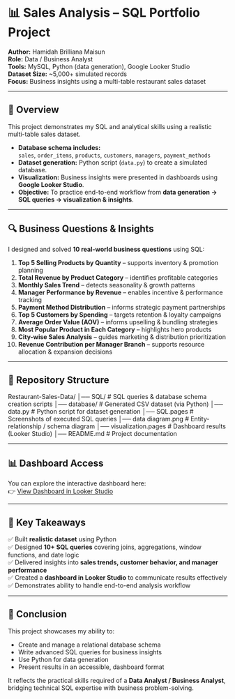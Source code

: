 # 📊 Sales Analysis – SQL Portfolio Project  

**Author:** Hamidah Brilliana Maisun  
**Role:** Data / Business Analyst  
**Tools:** MySQL, Python (data generation), Google Looker Studio  
**Dataset Size:** ~5,000+ simulated records  
**Focus:** Business insights using a multi-table restaurant sales dataset  

---

## 📌 Overview  

This project demonstrates my SQL and analytical skills using a realistic multi-table sales dataset.  

- **Database schema includes:**  
  `sales`, `order_items`, `products`, `customers`, `managers`, `payment_methods`  
- **Dataset generation:** Python script (`data.py`) to create a simulated database.  
- **Visualization:** Business insights were presented in dashboards using **Google Looker Studio**.  
- **Objective:** To practice end-to-end workflow from **data generation → SQL queries → visualization & insights**.  

---

## 🔍 Business Questions & Insights  

I designed and solved **10 real-world business questions** using SQL:  

1. **Top 5 Selling Products by Quantity** – supports inventory & promotion planning  
2. **Total Revenue by Product Category** – identifies profitable categories  
3. **Monthly Sales Trend** – detects seasonality & growth patterns  
4. **Manager Performance by Revenue** – enables incentive & performance tracking  
5. **Payment Method Distribution** – informs strategic payment partnerships  
6. **Top 5 Customers by Spending** – targets retention & loyalty campaigns  
7. **Average Order Value (AOV)** – informs upselling & bundling strategies  
8. **Most Popular Product in Each Category** – highlights hero products  
9. **City-wise Sales Analysis** – guides marketing & distribution prioritization  
10. **Revenue Contribution per Manager Branch** – supports resource allocation & expansion decisions  

---

## 📂 Repository Structure  

Restaurant-Sales-Data/
│── SQL/ # SQL queries & database schema creation scripts
│── database/ # Generated CSV dataset (via Python)
│── data.py # Python script for dataset generation
│── SQL.pages # Screenshots of executed SQL queries
│── data diagram.png # Entity-relationship / schema diagram
│── visualization.pages # Dashboard results (Looker Studio)
│── README.md # Project documentation


---

## 📊 Dashboard Access  

You can explore the interactive dashboard here:  
👉 [View Dashboard in Looker Studio](https://lookerstudio.google.com/reporting/a0497d0d-3f5c-4055-887f-8e671ae0992d)  

---

## 📣 Key Takeaways  

✅ Built **realistic dataset** using Python  
✅ Designed **10+ SQL queries** covering joins, aggregations, window functions, and date logic  
✅ Delivered insights into **sales trends, customer behavior, and manager performance**  
✅ Created a **dashboard in Looker Studio** to communicate results effectively  
✅ Demonstrates ability to handle end-to-end analysis workflow  

---

## 🚀 Conclusion  

This project showcases my ability to:  
- Create and manage a relational database schema  
- Write advanced SQL queries for business insights  
- Use Python for data generation  
- Present results in an accessible, dashboard format  

It reflects the practical skills required of a **Data Analyst / Business Analyst**, bridging technical SQL expertise with business problem-solving.  
